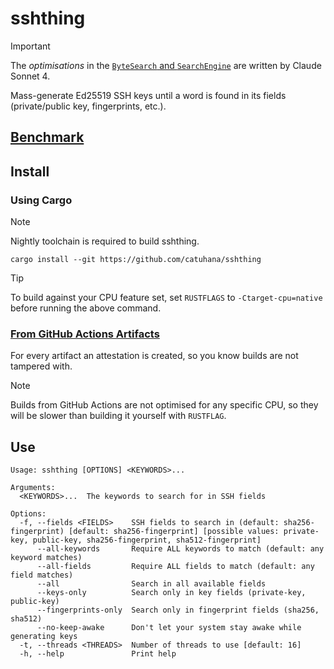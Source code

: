 # sshthing

> [!IMPORTANT]
> The *optimisations* in the [`ByteSearch` and `SearchEngine`](src/key/mod.rs) are written by Claude Sonnet 4.

Mass-generate Ed25519 SSH keys until a word is found in its fields (private/public key, fingerprints, etc.).

## [Benchmark](BENCHMARK.md)

## Install

### Using Cargo

> [!NOTE]
> Nightly toolchain is required to build sshthing.

```
cargo install --git https://github.com/catuhana/sshthing
```

> [!TIP]
> To build against your CPU feature set, set `RUSTFLAGS` to `-Ctarget-cpu=native` before running the above command.

### [From GitHub Actions Artifacts](https://github.com/catuhana/sshthing/actions)

For every artifact an attestation is created, so you know builds are not tampered with.

> [!NOTE]
> Builds from GitHub Actions are not optimised for any specific CPU, so they will be slower than building it yourself with `RUSTFLAG`.

## Use

```
Usage: sshthing [OPTIONS] <KEYWORDS>...

Arguments:
  <KEYWORDS>...  The keywords to search for in SSH fields

Options:
  -f, --fields <FIELDS>    SSH fields to search in (default: sha256-fingerprint) [default: sha256-fingerprint] [possible values: private-key, public-key, sha256-fingerprint, sha512-fingerprint]
      --all-keywords       Require ALL keywords to match (default: any keyword matches)
      --all-fields         Require ALL fields to match (default: any field matches)
      --all                Search in all available fields
      --keys-only          Search only in key fields (private-key, public-key)
      --fingerprints-only  Search only in fingerprint fields (sha256, sha512)
      --no-keep-awake      Don't let your system stay awake while generating keys
  -t, --threads <THREADS>  Number of threads to use [default: 16]
  -h, --help               Print help
```
